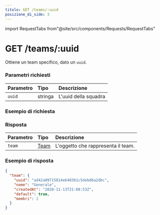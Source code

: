 ```yaml
---
titolo: GET /teams/:uuid
posizione_di_side: 3
---
```


import RequestTabs from"@site/src/components/Requests/RequestTabs"

# GET /teams/:uuid

Ottiene un team specifico, dato un `uuid`.

### Parametri richiesti

| Parametro | Tipo    | Descrizione          |
| :-------- | :------ | :------------------- |
| `uuid`    | stringa | L'uuid della squadra |

### Esempio di richiesta

<RequestTabs endpoint='teams_api' request="get_team" />

### Risposta

| Parametro | Tipo                                     | Descrizione                        |
| :-------- | :--------------------------------------- | :--------------------------------- |
| `team`    | [Team](/api/reference/object_types/team) | L'oggetto che rappresenta il team. |

### Esempio di risposta

```json title=response.json
{
  "team": {
    "uuid": "ad42a09715814e6483b1c5debd6a2dbc",
    "nome": "Generale",
    "createdAt": "2020-11-13T21:08:53Z",
    "default": true,
    "membri": 2
  }
}
```

